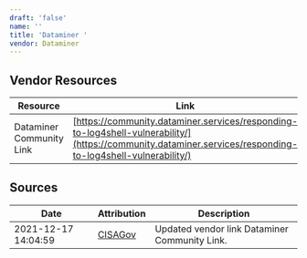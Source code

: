 ```yaml
---
draft: 'false'
name: ''
title: 'Dataminer '
vendor: Dataminer
---
```


## Vendor Resources
| Resource | Link |
| --- | --- |
| Dataminer Community Link | [https://community.dataminer.services/responding-to-log4shell-vulnerability/](https://community.dataminer.services/responding-to-log4shell-vulnerability/) |



## Sources
| Date | Attribution | Description |
| --- | --- | --- |
| 2021-12-17 14:04:59 | [CISAGov](https://raw.githubusercontent.com/cisagov/log4j-affected-db/develop/README.md) | Updated vendor link Dataminer Community Link.  |
